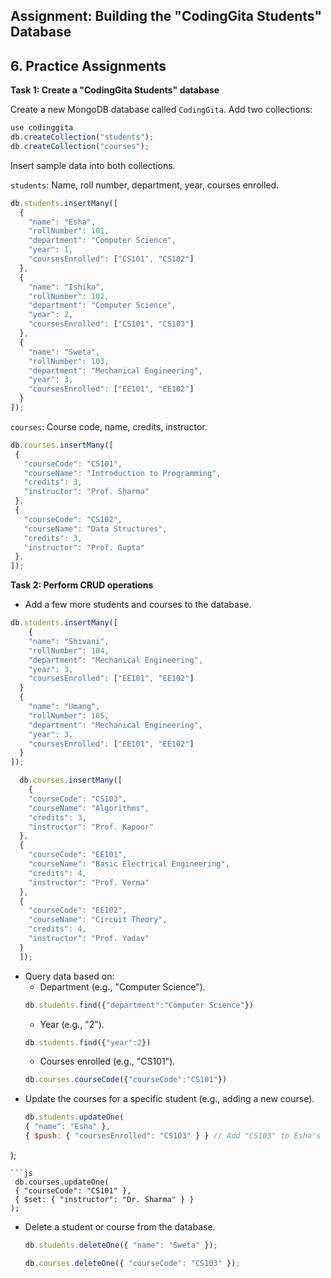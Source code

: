 ## **Assignment: Building the "CodingGita Students" Database**

## **6. Practice Assignments**

**Task 1: Create a "CodingGita Students" database**

Create a new MongoDB database called `CodingGita`. Add two collections:


```js
use codinggita 
db.createCollection("students");
db.createCollection("courses");
```

Insert sample data into both collections.

 `students`: Name, roll number, department, year, courses enrolled.

```js
db.students.insertMany([
  { 
    "name": "Esha",
    "rollNumber": 101,
    "department": "Computer Science",
    "year": 1,
    "coursesEnrolled": ["CS101", "CS102"]
  },
  { 
    "name": "Ishika",
    "rollNumber": 102,
    "department": "Computer Science",
    "year": 2,
    "coursesEnrolled": ["CS101", "CS103"]
  },
  { 
    "name": "Sweta",
    "rollNumber": 103,
    "department": "Mechanical Engineering",
    "year": 3,
    "coursesEnrolled": ["EE101", "EE102"]
  }
]);
```

 `courses`: Course code, name, credits, instructor.
 ```js
db.courses.insertMany([
  { 
    "courseCode": "CS101", 
    "courseName": "Introduction to Programming", 
    "credits": 3, 
    "instructor": "Prof. Sharma" 
  },
  { 
    "courseCode": "CS102", 
    "courseName": "Data Structures", 
    "credits": 3, 
    "instructor": "Prof. Gupta" 
  },
]);
```

**Task 2: Perform CRUD operations**
- Add a few more students and courses to the database.
```js
db.students.insertMany([
    { 
    "name": "Shivani",
    "rollNumber": 104,
    "department": "Mechanical Engineering",
    "year": 3,
    "coursesEnrolled": ["EE101", "EE102"]
  }
  { 
    "name": "Umang",
    "rollNumber": 105,
    "department": "Mechanical Engineering",
    "year": 3,
    "coursesEnrolled": ["EE101", "EE102"]
  }
]);
```
```js
  db.courses.insertMany([
    { 
    "courseCode": "CS103", 
    "courseName": "Algorithms", 
    "credits": 3, 
    "instructor": "Prof. Kapoor" 
  },
  { 
    "courseCode": "EE101", 
    "courseName": "Basic Electrical Engineering", 
    "credits": 4, 
    "instructor": "Prof. Verma" 
  },
  { 
    "courseCode": "EE102", 
    "courseName": "Circuit Theory", 
    "credits": 4, 
    "instructor": "Prof. Yadav" 
  }
  ]);
  ```
- Query data based on:
  - Department (e.g., "Computer Science").
  ```js
  db.students.find({"department":"Computer Science"})
  ```
  - Year (e.g., "2").
  ```js
  db.students.find({"year":2})
  ```
  - Courses enrolled (e.g., "CS101").
  ```js
  db.courses.courseCode({"courseCode":"CS101"})
  ```
- Update the courses for a specific student (e.g., adding a new course).
  ```js
  db.students.updateOne(
  { "name": "Esha" },
  { $push: { "coursesEnrolled": "CS103" } } // Add "CS103" to Esha's enrolled courses
);
 ```
 ```js
  db.courses.updateOne(
  { "courseCode": "CS101" },
  { $set: { "instructor": "Dr. Sharma" } }
);
```
- Delete a student or course from the database.

  ```js
  db.students.deleteOne({ "name": "Sweta" });
  ```
  ```js
  db.courses.deleteOne({ "courseCode": "CS103" });
  ```